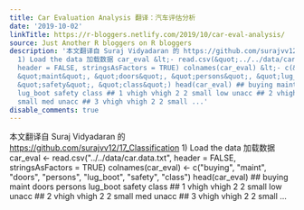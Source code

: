 ```yaml
---
title: Car Evaluation Analysis 翻译：汽车评估分析
date: '2019-10-02'
linkTitle: https://r-bloggers.netlify.com/2019/10/car-eval-analysis/
source: Just Another R bloggers on R bloggers
description: '本文翻译自 Suraj Vidyadaran 的 https://github.com/surajvv12/17_Classification
  1) Load the data 加载数据 car_eval &lt;- read.csv(&quot;../../data/car.data.txt&quot;,
  header = FALSE, stringsAsFactors = TRUE) colnames(car_eval) &lt;- c(&quot;buying&quot;,
  &quot;maint&quot;, &quot;doors&quot;, &quot;persons&quot;, &quot;lug_boot&quot;,
  &quot;safety&quot;, &quot;class&quot;) head(car_eval) ## buying maint doors persons
  lug_boot safety class ## 1 vhigh vhigh 2 2 small low unacc ## 2 vhigh vhigh 2 2
  small med unacc ## 3 vhigh vhigh 2 2 small ...'
disable_comments: true
---
```

本文翻译自 Suraj Vidyadaran 的 https://github.com/surajvv12/17_Classification 1) Load the data 加载数据 car_eval &lt;- read.csv(&quot;../../data/car.data.txt&quot;, header = FALSE, stringsAsFactors = TRUE) colnames(car_eval) &lt;- c(&quot;buying&quot;, &quot;maint&quot;, &quot;doors&quot;, &quot;persons&quot;, &quot;lug_boot&quot;, &quot;safety&quot;, &quot;class&quot;) head(car_eval) ## buying maint doors persons lug_boot safety class ## 1 vhigh vhigh 2 2 small low unacc ## 2 vhigh vhigh 2 2 small med unacc ## 3 vhigh vhigh 2 2 small ...
